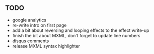 TODO
----
* google analytics
* re-write intro on first page
* add a bit about reversing and looping effects to the effect write-up
* finish the bit about MXML, don't forget to update line numbers
* disqus comments
* release MXML syntax highlighter